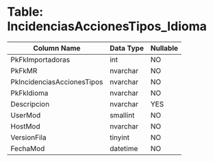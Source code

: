 # Table: IncidenciasAccionesTipos_Idioma

| Column Name | Data Type | Nullable |
|-------------|-----------|----------|
| PkFkImportadoras | int | NO |
| PkFkMR | nvarchar | NO |
| PkIncidenciasAccionesTipos | nvarchar | NO |
| PkFkIdioma | nvarchar | NO |
| Descripcion | nvarchar | YES |
| UserMod | smallint | NO |
| HostMod | nvarchar | NO |
| VersionFila | tinyint | NO |
| FechaMod | datetime | NO |
